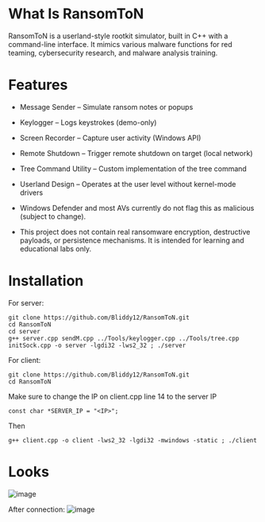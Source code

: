 # What Is RansomToN 

RansomToN is a userland-style rootkit simulator, built in C++ with a command-line interface. It mimics various malware functions for red teaming, cybersecurity research, and malware analysis training.

# Features

- Message Sender – Simulate ransom notes or popups

- Keylogger – Logs keystrokes (demo-only)

- Screen Recorder – Capture user activity (Windows API)

- Remote Shutdown – Trigger remote shutdown on target (local network)

- Tree Command Utility – Custom implementation of the tree command

- Userland Design – Operates at the user level without kernel-mode drivers

- Windows Defender and most AVs currently do not flag this as malicious (subject to change).
  
- This project does not contain real ransomware encryption, destructive payloads, or persistence mechanisms. It is intended for learning and educational labs only.

# Installation

For server:
```
git clone https://github.com/Bliddy12/RansomToN.git
cd RansomToN
cd server
g++ server.cpp sendM.cpp ../Tools/keylogger.cpp ../Tools/tree.cpp initSock.cpp -o server -lgdi32 -lws2_32 ; ./server
```
For client:
```
git clone https://github.com/Bliddy12/RansomToN.git
cd RansomToN
```
Make sure to change the IP on client.cpp line 14 to the server IP
```
const char *SERVER_IP = "<IP>";
```
Then
```
g++ client.cpp -o client -lws2_32 -lgdi32 -mwindows -static ; ./client
```

# Looks

![image](https://github.com/user-attachments/assets/52132f8f-a6eb-41d6-9a91-5b56f4941108)

After connection:
![image](https://github.com/user-attachments/assets/f61a396e-f7ea-478c-903a-acd9235d1f19)

